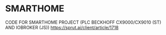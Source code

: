 # SMARTHOME
CODE FOR SMARTHOME PROJECT (PLC BECKHOFF CX9000/CX9010 (ST) AND IOBROKER (JS))
https://sprut.ai/client/article/1718
